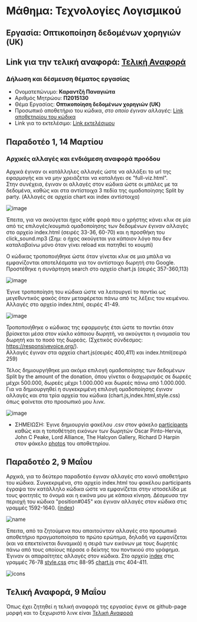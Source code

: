 # Μάθημα: Τεχνολογίες Λογισμικού  

## Εργασία: Οπτικοποίηση δεδομένων χορηγιών (UK)

## **Link για την τελική αναφορά:** [Τελική Αναφορά](https://p15kara3.github.io/Final-Presentation-for-sw/)

### Δήλωση και δέσμευση θέματος εργασίας  
* Ονοματεπώνυμο: **Καραντζή Παναγιώτα**  
* Αριθμός Μητρώου: **Π2015130**  
* Θέμα Εργασίας: **Οπτικοποίηση δεδομένων χορηγιών (UK)**  
* Προσωπικό αποθετήριο του κώδικα, *στο οποίο έγιναν αλλαγές*: [Link αποθετηρίου του κώδικα](https://github.com/p15kara3/D3js-uk-political-donations/tree/gh-pages)  
* Link για το εκτελέσιμο: [Link εκτελέσιμου](https://p15kara3.github.io/D3js-uk-political-donations/)  

##  Παραδοτέο 1, 14 Μαρτίου
### Αρχικές αλλαγές και ενδιάμεση αναφορά προόδου   

Αρχικά έγιναν οι κατάλληλες αλλαγές ώστε να αλλάξει το url της εφαρμογής και να μην χρειάζεται να καταλήγει σε "full-viz.html".  
Στην συνέχεια, έγιναν οι αλλαγές στον κώδικα ώστε οι μπάλες με τα δεδομένα, καθώς και στα αντίστοιχα 3 πεδία της ομαδοποίησης Split by party. (Αλλαγές σε αρχεία chart και index αντίστοιχα)  

![image](https://user-images.githubusercontent.com/22661913/37311500-1dade2ba-2650-11e8-80f0-eae1cb94c2f6.png)  

Έπειτα, για να ακούγεται ήχος κάθε φορά που ο χρήστης κάνει κλικ σε μία από τις επιλογές/κουμπιά ομαδοποίησης των δεδομένων έγιναν αλλαγές στο αρχείο index.html (σειρές 33-36, 60-70) και η προσθήκη του click_sound.mp3 (Σημ: ο ήχος ακούγεται για κάποιον λόγο που δεν καταλαβαίνω μόνο όταν γίνει reload και πατηθεί το κουμπί)  

Ο κώδικας τροποποιήθηκε ώστε όταν γίνεται κλικ σε μια μπάλα να εμφανίζονται αποτελέσματα για τον αντίστοιχο δωρητή στο Google. Προστέθηκε η συνάρτηση search στο αρχείο chart.js (σειρές 357-360,113)  

![image](https://user-images.githubusercontent.com/22661913/37312052-2f99732a-2652-11e8-95d5-9938b1510a61.png)  

Έγινε τροποποίηση του κώδικα ώστε να λειτουργεί το ποντίκι ως μεγεθυντικός φακός όταν μεταφέρεται πάνω από τις λέξεις του κειμένου. Αλλαγές στο αρχείο index.html, σειρές 41-49.  

![image](https://user-images.githubusercontent.com/22661913/37312218-d42ed664-2652-11e8-866c-3933020f0d5a.png)  


Τροποποιήθηκε ο κώδικας της εφαρμογής έτσι ώστε το ποντίκι όταν βρίσκεται μέσα στον κύκλο κάποιου δωρητή, να ακούγεται η ονομασία του δωρητή και το ποσό της δωρεάς. (Σχετικός σύνδεσμος: https://responsivevoice.org/).  
Αλλαγές έγιναν στα αρχεία chart.js(σειρές 400,411) και index.html(σειρά 259)  

Τέλος δημιουργήθηκε μια ακόμα επιλογή ομαδοποίησης των δεδομένων Split by the amount of the donation, όπου γίνεται ο διαχωρισμός σε δωρεές μέχρι 500.000, δωρεές μέχρι 1.000.000 και δωρεές πάνω από 1.000.000.  
Για να δημιουργηθεί η συγκεκριμένη επιλογή  ομαδοποίησης έγιναν αλλαγές και στα τρία αρχεία του κώδικα (chart.js,index.html,style.css) όπως φαίνεται στο προσωπικό μου λινκ.  

![image](https://user-images.githubusercontent.com/22661913/37313025-11a5dbb6-2656-11e8-8c63-030bed9b0dca.png)  


* ΣΗΜΕΙΩΣΗ: Έγινε δημιουργία φακέλου .csv στον φάκελο [participants](https://github.com/ioniodi/D3js-uk-political-donations/tree/master/participants) καθώς και η τοποθέτηση εικόνων των δωρητών Oscar Pinto-Hervia, John C Peake, Lord Alliance, The Halcyon Gallery, Richard D Harpin στον φάκελο [photos](https://github.com/ioniodi/D3js-uk-political-donations/tree/master/photos) του αποθετηρίου.


## Παραδοτέο 2, 9 Μαΐου

Αρχικά, για το δεύτερο παραδοτέο έγιναν αλλαγές στο κοινό αποθετήριο του κώδικα. Συγκεκριμένα, στο αρχείο index.html του φακέλου participants έγραψα τον κατάλληλο κώδικα ώστε να εμφανίζεται στην ιστοσελίδα με τους φοιτητές το όνομά και η εικόνα μου με κάποια κίνηση. Δέσμευσα την περιοχή του κώδικα "position#045" και έγιναν αλλαγές στον κώδικα στις γραμμές 1592-1640. ([index](https://github.com/ioniodi/D3js-uk-political-donations/blob/master/participants/index.html))  

![name](https://user-images.githubusercontent.com/22661913/39725136-8307aaae-5253-11e8-8778-7f0a1a8dab29.gif)  

Έπειτα, από τα ζητούμενα που απαιτούνταν αλλαγές στο προσωπικό αποθετήριο πραγματοποίησα το πρώτο ερώτημα, δηλαδή να εμφανίζεται (και να επεκτείνεται δυναμικά) η σειρά των εικόνων με τους δωρητές πάνω από τους οποίους πέρασε ο δείκτης του ποντικιού στο γράφημα.
Έγιναν οι απαραίτητες αλλαγές στον κώδικα. Στο αρχείο [index](https://github.com/p15kara3/D3js-uk-political-donations/blob/gh-pages/index.html) στις γραμμές 76-78 [style.css](https://github.com/p15kara3/D3js-uk-political-donations/blob/gh-pages/style.css) στις 88-95 [chart.js](https://github.com/p15kara3/D3js-uk-political-donations/blob/gh-pages/chart.js) στις 404-411.  

![icons](https://user-images.githubusercontent.com/22661913/39725692-64d559a8-5255-11e8-9b02-918be1d8a88a.gif)  
  
## Τελική Αναφορά, 9 Μαΐου  

Όπως έχει ζητηθεί η τελική αναφορά της εργασίας έγινε σε github-page μορφή και το ξεχωριστό λινκ είναι [Τελική Αναφορά](https://p15kara3.github.io/Final-Presentation-for-sw/)
  

